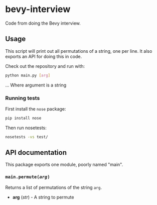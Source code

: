 # bevy-interview
Code from doing the Bevy interview.

## Usage

This script will print out all permutations of a string, one per line. It also
exports an API for doing this in code.

Check out the repository and run with:

```bash
python main.py [arg]
```

... Where argument is a string

### Running tests

First install the `nose` package:

```bash
pip install nose
```

Then run nosetests:

```bash
nosetests -vs test/
```


## API documentation

This package exports one module, poorly named "main".

### `main.permute(`*`arg`*`)`

Returns a list of permutations of the string `arg`.

-  **arg** (*str*) - A string to permute



